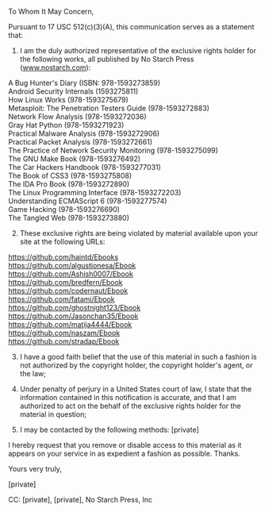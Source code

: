 To Whom It May Concern,

Pursuant to 17 USC 512(c)(3)(A), this communication serves as a
statement that:

1. I am the duly authorized representative of the exclusive rights
holder for the following works, all published by No Starch Press
(www.nostarch.com):

A Bug Hunter's Diary (ISBN: 978-1593273859)  
Android Security Internals (1593275811)  
How Linux Works (978-1593275679)  
Metasploit: The Penetration Testers Guide (978-1593272883)  
Network Flow Analysis (978-1593272036)  
Gray Hat Python (978-1593271923)  
Practical Malware Analysis (978-1593272906)  
Practical Packet Analysis (978-1593272661)  
The Practice of Network Security Monitoring (978-1593275099)  
The GNU Make Book (978-1593276492)  
The Car Hackers Handbook (978-1593277031)  
The Book of CSS3 (978-1593275808)  
The IDA Pro Book (978-1593272890)  
The Linux Programming Interface (978-1593272203)  
Understanding ECMAScript 6 (978-1593277574)  
Game Hacking (978-1593276690)  
The Tangled Web (978-1593273880)  

2. These exclusive rights are being violated by material available
upon your site at the following URLs:

https://github.com/haintd/Ebooks  
https://github.com/algustionesa/Ebook  
https://github.com/Ashish0007/Ebook  
https://github.com/bredfern/Ebook  
https://github.com/codernaut/Ebook  
https://github.com/fatami/Ebook  
https://github.com/ghostnight123/Ebook  
https://github.com/Jasonchan35/Ebook  
https://github.com/matija4444/Ebook  
https://github.com/naszam/Ebook  
https://github.com/stradap/Ebook  

3. I have a good faith belief that the use of this material in such a
fashion is not authorized by the copyright holder, the copyright
holder's agent, or the law;

4. Under penalty of perjury in a United States court of law, I state
that the information contained in this notification is accurate, and
that I am authorized to act on the behalf of the exclusive rights holder
for the material in question;

5. I may be contacted by the following methods: [private]

I hereby request that you remove or disable access to this material as
it appears on your service in as expedient a fashion as possible. Thanks.

Yours very truly,

[private]

CC: [private], [private], No Starch Press, Inc
